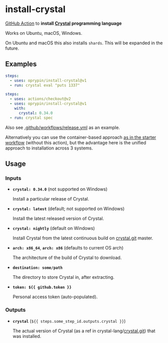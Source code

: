 install-crystal
===============

[GitHub Action][] to **install [Crystal][] programming language**

Works on Ubuntu, macOS, Windows.

On Ubuntu and macOS this also installs `shards`. This will be expanded in the future.

## Examples

```yaml
steps:
  - uses: oprypin/install-crystal@v1
  - run: crystal eval "puts 1337"
```

```yaml
steps:
  - uses: actions/checkout@v2
  - uses: oprypin/install-crystal@v1
    with:
      crystal: 0.34.0
  - run: crystal spec
```

Also see [.github/workflows/release.yml](.github/workflows/release.yml) as an example.

Alternatively you can use the container-based approach [as in the starter workflow][crystal-starter] (without this action), but the advantage here is the unified approach to installation across 3 systems.

## Usage

### Inputs

* **`crystal: 0.34.0`** (not supported on Windows)

  Install a particular release of Crystal.

* **`crystal: latest`** (default; not supported on Windows)

  Install the latest released version of Crystal.

* **`crystal: nightly`** (default on Windows)

  Install Crystal from the latest continuous build on [crystal.git][] master.

* **`arch: x86_64`**, **`arch: x86`** (defaults to current OS arch)

  The architecture of the build of Crystal to download.

* **`destination: some/path`**

  The directory to store Crystal in, after extracting.

* **`token: ${{ github.token }}`**

  Personal access token (auto-populated).

### Outputs

* **`crystal`** (`${{ steps.some_step_id.outputs.crystal }}`)

  The actual version of Crystal (as a ref in crystal-lang/[crystal.git][]) that was installed.


[github action]: https://github.com/features/actions
[crystal]: https://crystal-lang.org/
[crystal.git]: https://github.com/crystal-lang/crystal
[crystal-starter]: https://github.com/actions/starter-workflows/blob/master/ci/crystal.yml
